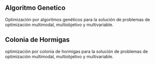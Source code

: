 ## Algoritmo Genetico
Optimización por algoritmos genéticos para la solución de problemas de optimización multimodal, multiobjetivo y multivariable.
## Colonia de Hormigas
optimización por colonia de hormigas para la solución de problemas de optimización multimodal, multiobjetivo y multivariable.
